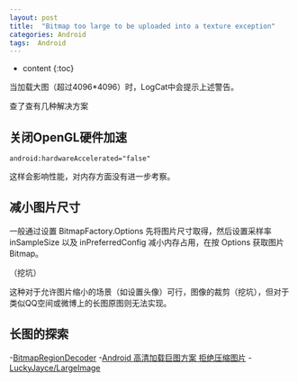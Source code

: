 ```yaml
---
layout: post
title:  "Bitmap too large to be uploaded into a texture exception"
categories: Android
tags:  Android
---
```


* content
{:toc}

当加载大图（超过4096*4096）时，LogCat中会提示上述警告。

查了查有几种解决方案

## 关闭OpenGL硬件加速

```
android:hardwareAccelerated="false"
```

这样会影响性能，对内存方面没有进一步考察。

## 减小图片尺寸

一般通过设置 BitmapFactory.Options 先将图片尺寸取得，然后设置采样率 inSampleSize 以及 inPreferredConfig 减小内存占用，在按 Options 获取图片Bitmap。

（挖坑）

这种对于允许图片缩小的场景（如设置头像）可行，图像的裁剪（挖坑），但对于类似QQ空间或微博上的长图原图则无法实现。

## 长图的探索

-[BitmapRegionDecoder](http://developer.android.com/reference/android/graphics/BitmapRegionDecoder.html)
-[Android 高清加载巨图方案 拒绝压缩图片](http://blog.csdn.net/lmj623565791/article/details/49300989)
-[LuckyJayce/LargeImage](https://github.com/LuckyJayce/LargeImage)
